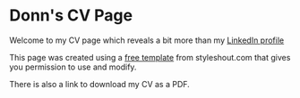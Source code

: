 # Donn's CV Page
Welcome to my CV page which reveals a bit more than my [LinkedIn profile](https://www.linkedin.com/in/yamdonn)

This page was created using a [free template](https://www.styleshout.com/free-templates) from styleshout.com that gives you 
permission to use and modify.

There is also a link to download my CV as a PDF.
